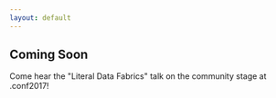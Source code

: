 ```yaml
---
layout: default
---
```


<h2>Coming Soon</h2>

Come hear the "Literal Data Fabrics" talk on the community stage at .conf2017!